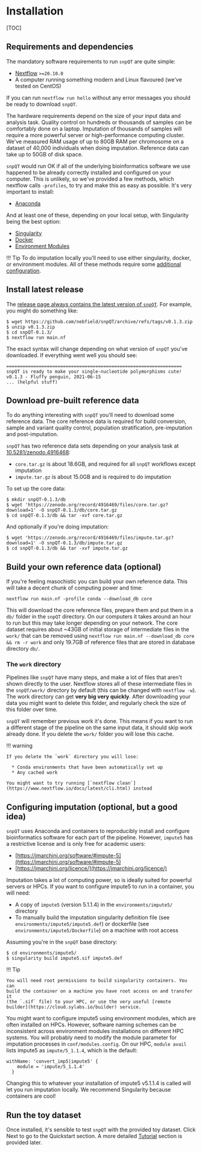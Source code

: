 # Installation

[TOC]

## Requirements and dependencies

The mandatory software requirements to run `snpQT` are quite simple:

* [Nextflow](https://www.nextflow.io) `>=20.10.0` 
* A computer running something modern and Linux flavoured (we've tested
  on CentOS)

If you can run `nextflow run hello` without any error messages you should be
ready to download `snpQT`.

The hardware requirements depend on the size of your input data and analysis
task. Quality control on hundreds or thousands of samples can be comfortably
done on a laptop. Imputation of thousands of samples will require a more
powerful server or high-performance computing cluster. We've measured RAM usage
of up to 80GB RAM per chromosome on a dataset of 40,000 individuals when doing
imputation. Reference data can take up to 50GB of disk space.

`snpQT` would run OK if all of the underlying bioinformatics software we use
happened to be already correctly installed and configured on your computer. This
is unlikely, so we've provided a few methods, which nextflow calls `-profiles`,
to try and make this as easy as possible. It's very important to install:

* [Anaconda](https://docs.conda.io/projects/conda/en/latest/user-guide/install/)

And at least one of these, depending on your local setup, with Singularity being
the best option:

* [Singularity](https://sylabs.io/guides/3.3/user-guide/index.html) 
* [Docker](https://docs.docker.com/get-docker/)
* [Environment Modules](http://modules.sourceforge.net/)

!!! Tip 
    To do imputation locally you'll need to use either singularity, docker, or
    environment modules. All of these methods require some [additional
    configuration](#configuring-imputation-optional-but-a-good-idea).
	
## Install latest release

The [release page always contains the latest version of
`snpQT`](https://github.com/nebfield/snpQT/releases). For example, you might do
something like:

```
$ wget https://github.com/nebfield/snpQT/archive/refs/tags/v0.1.3.zip
$ unzip v0.1.3.zip
$ cd snpQT-0.1.3/
$ nextflow run main.nf
```

The exact syntax will change depending on what version of `snpQT` you've
downloaded. If everything went well you should see:

```
=================================================================
snpQT is ready to make your single-nucleotide polymorphisms cute!
v0.1.3 - Fluffy penguin, 2021-06-15
... (helpful stuff)
```

## Download pre-built reference data

To do anything interesting with `snpQT` you'll need to download some reference
data. The core reference data is required for build conversion, sample and
variant quality control, population stratification, pre-imputation and
post-imputation.

`snpQT` has two reference data sets depending on your analysis task at
[10.5281/zenodo.4916468](https://doi.org/10.5281/zenodo.4916468):

* `core.tar.gz` is about 18.6GB, and required for all `snpQT` workflows except
  imputation 
* `impute.tar.gz` is about 15.0GB and is required to do imputation

To set up the core data:

```
$ mkdir snpQT-0.1.3/db
$ wget 'https://zenodo.org/record/4916469/files/core.tar.gz?download=1' -O snpQT-0.1.3/db/core.tar.gz
$ cd snpQT-0.1.3/db && tar -xvf core.tar.gz
```

And optionally if you're doing imputation:

```
$ wget 'https://zenodo.org/record/4916469/files/impute.tar.gz?download=1' -O snpQT-0.1.3/db/impute.tar.gz
$ cd snpQT-0.1.3/db && tar -xvf impute.tar.gz 
```

## Build your own reference data (optional)

If you're feeling masochistic you can build your own reference data. This will
take a decent chunk of computing power and time:

```
nextflow run main.nf -profile conda --download_db core
```

This will download the core reference files, prepare them and put them in a
`db/` folder in the `snpQT` directory. On our computers it takes around an hour
to run but this may take longer depending on your network. The core dataset
requires about ~43GB of initial storage of intermediate files in the `work/`
that can be removed using `nextflow run main.nf --download_db core && rm -r
work` and only 19.7GB of reference files that are stored in database directory
`db/`.


### The `work` directory

Pipelines like `snpQT` have many steps, and make a lot of files that aren't
shown directly to the user. Nextflow stores all of these intermediate files in
the `snpQT/work/` directory by default (this can be changed with `nextflow -w`). The
work directory can get **very big very quickly**. After downloading your data
you might want to delete this folder, and regularly check the size of this
folder over time.

`snpQT` will remember previous work it's done. This means if you want to run a
different stage of the pipeline on the same input data, it should skip work
already done. If you delete the `work/` folder you will lose this cache.

!!! warning

    If you delete the `work` directory you will lose:

      * Conda environments that have been automatically set up
      * Any cached work
      
    You might want to try running [`nextflow clean`](https://www.nextflow.io/docs/latest/cli.html) instead

## Configuring imputation (optional, but a good idea)

`snpQT` uses Anaconda and containers to reproducibly install and configure
bioinformatics software for each part of the pipeline. However, `impute5` has a
restrictive license and is only free for academic users:

* [https://jmarchini.org/software/#impute-5](https://jmarchini.org/software/#impute-5)
* [https://jmarchini.org/licence/](https://jmarchini.org/licence/)

Imputation takes a lot of computing power, so is ideally suited for powerful
servers or HPCs. If you want to configure impute5 to run in a container,
you will need:

* A copy of `impute5` (version 5.1.1.4) in the `environments/impute5/` directory
* To manually build the imputation singularity definition file (see
  `environments/impute5/impute5.def`) or dockerfile (see
  `environments/impute5/Dockerfile`) on  a machine with root access

Assuming you're in the `snpQT` base directory:

```
$ cd environments/impute5/
$ singularity build impute5.sif impute5.def
```

!!! Tip

    You will need root permissions to build singularity containers. You can
    build the container on a machine you have root access on and transfer it
    (the `.sif` file) to your HPC, or use the very useful [remote
    builder](https://cloud.sylabs.io/builder) service.

You might want to configure impute5 using environment modules, which are often
installed on HPCs. However, software naming schemes can be
inconsistent across environment modules installations on different HPC
systems. You will probably need to modify the module parameter for imputation processes in
`conf/modules.config`. On our HPC, `module avail` lists impute5 as
`impute/5_1.1.4`, which is the default:

```
withName: 'convert_imp5|impute5' {
    module = 'impute/5_1.1.4'
  }
```

Changing this to whatever your installation of impute5 v5.1.1.4 is called will
let you run imputation locally. We recommend Singularity because containers are
cool!

## Run the toy dataset

Once installed, it's sensible to test `snpQT` with the provided toy
dataset. Click Next to go to the Quickstart section. A more detailed
[Tutorial](https://tutorial-snpqt.readthedocs.io/en/latest/user-guide/results/)
section is provided later.

